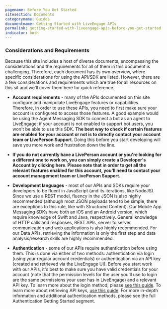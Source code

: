 ```yaml
---
pagename: Before You Get Started
sitesection: Documents
categoryname: Guides
documentname: Getting Started with LiveEngage APIs
permalink: getting-started-with-liveengage-apis-before-you-get-started.html
indicator: both
---
```


### Considerations and Requirements

Because this site includes a host of diverse documents, encompassing the considerations and the requirements for all of them in this document is challenging. Therefore, each document has its own overview, where specific considerations for using the API/SDK are listed. However, there are a few considerations and requirements which are true for all resources on this sit and we'll cover them here for quick reference.

* **Account requirements** - many of the APIs documented on this site configure and manipulate LiveEngage features or capabilities. Therefore, in order to use these APIs, you need to first make sure your account is configured to access those features. A good example would be using the Agent Messaging SDK to connect a bot as an agent to LiveEngage; if your account is not enabled to support bot users, you won't be able to use this SDK. **The best way to check if certain features are enabled for your account or not is to directly contact your account team or LivePerson Support**. Doing this before you start developing will save you more work and frustration down the line.

* **If you do not currently have a LivePerson account or you're looking for a different one to work on, you can simply create a Developer's Account by clicking here. Please note that in order to get all the relevant features enabled for this account, you'll need to contact your account management team or LivePerson Support.**

* **Development languages** - most of our APIs and SDKs require your developers to be fluent in JavaScript (and its iterations, like NodeJS). Since we use a REST model, fluency in the JSON is also highly recommended (although most JSON payloads tend to be simple, there are exceptions to this rule, like with Structured Content). Our Mobile App Messaging SDKs have both an iOS and an Android version, which require knowledge of Swift and Java, respectively. General knowledge of HTTP calls and responses, REST APIs, server to server communication and web applications is also highly recommended. For our Data APIs, retrieving the information is only the first step and data analysis/research skills are highly recommended.

* **Authentication** - some of our APIs require authentication before using them. This is done via either of two methods: authentication via login (using your regular account credentials) or authentication via an API key (created and retrieved via the LiveEngage UI). Before you start work with our APIs, it's best to make sure you have valid credentials for your account (note that the permission levels for the user you'll use to login are the same permissions your user has in LiveEngage) and a relevant API key. To learn more about the login method, please [see this guide](login-getting-started.html). To learn more about retrieving API keys, [use this guide](guides-gettingstarted.html). For more in-depth information and additional authentication methods, please see the full Authentication Getting Started segment.
